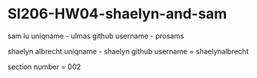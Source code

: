 # SI206-HW04-shaelyn-and-sam
sam lu 
uniqname - ulmas
github username - prosams

shaelyn albrecht
uniqname - shaelyn
github username = shaelynalbrecht

section number = 002
